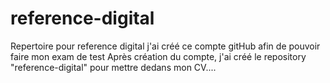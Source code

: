 # reference-digital
Repertoire pour reference digital
j'ai créé ce compte gitHub afin de pouvoir faire mon exam de test
Après création du compte, j'ai créé le repository "reference-digital" pour mettre dedans mon CV....
